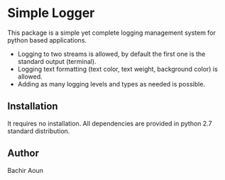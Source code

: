 # Simple Logger
This package is a simple yet complete logging management system for python based applications. 
* Logging to two streams is allowed, by default the first one is the standard output (terminal).
* Logging text formatting (text color, text weight, background color) is allowed.
* Adding as many logging levels and types as needed is possible.

## Installation
It requires no installation. All dependencies are provided in python 2.7 standard distribution. 

## Author
Bachir Aoun



